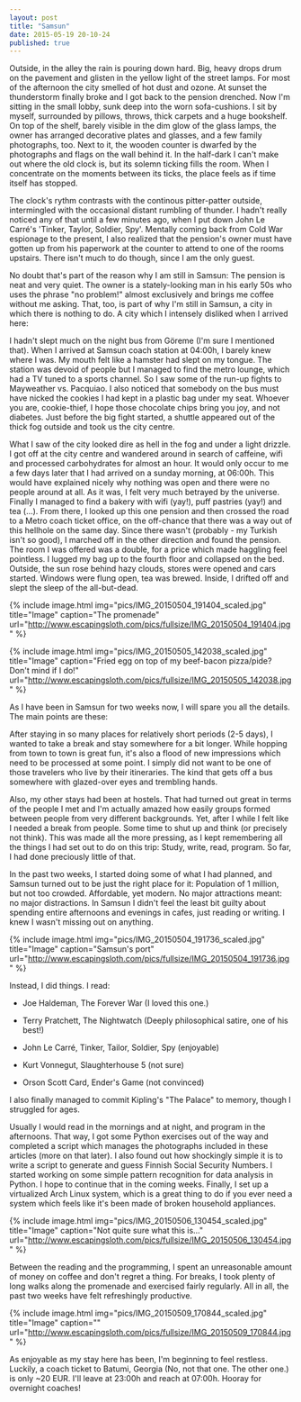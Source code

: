 ```yaml
---
layout: post
title: "Samsun"
date: 2015-05-19 20-10-24
published: true
---
```

Outside, in the alley the rain is pouring down hard. Big, heavy drops drum on the pavement and glisten in the yellow light of the street lamps. For most of the afternoon the city smelled of hot dust and ozone.  At sunset the thunderstorm finally broke and I got back to the pension drenched. Now I'm sitting in the small lobby, sunk deep into the worn sofa-cushions. I sit by myself, surrounded by pillows, throws, thick carpets and a huge bookshelf. On top of the shelf, barely visible in the dim glow of the glass lamps, the owner has arranged decorative plates and glasses, and a few family photographs, too. Next to it, the wooden counter is dwarfed by the photographs and flags on the wall behind it. In the half-dark I can't make out where the old clock is, but its solemn ticking fills the room. When I concentrate on the moments between its ticks, the place feels as if time itself has stopped.

The clock's rythm contrasts with the continous pitter-patter outside, intermingled with the occasional distant rumbling of thunder. I hadn't really noticed any of that until a few minutes ago, when I put down John Le Carré's 'Tinker, Taylor, Soldier, Spy'. Mentally coming back from Cold War espionage to the present, I also realized that the pension's owner must have gotten up from his paperwork at the counter to attend to one of the rooms upstairs. There isn't much to do though, since I am the only guest.

No doubt that's part of the reason why I am still in Samsun: The pension is neat and very quiet. The owner is a stately-looking man in his early 50s who uses the phrase "no problem!" almost exclusively and brings me coffee without me asking. That, too, is part of why I'm still in Samsun, a city in which there is nothing to do. A city which I intensely disliked when I arrived here:

I hadn't slept much on the night bus from Göreme (I'm sure I mentioned that). When I arrived at Samsun coach station at 04:00h, I barely knew where I was. My mouth felt like a hamster had slept on my tongue. The station was devoid of people but I managed to find the metro lounge, which had a TV tuned to a sports channel. So I saw some of the run-up fights to Mayweather vs. Pacquiao.  I also noticed that somebody on the bus must have nicked the cookies I had kept in a plastic bag under my seat. Whoever you are, cookie-thief, I hope those chocolate chips bring you joy, and not diabetes. Just before the big fight started, a shuttle appeared out of the thick fog outside and took us the city centre. 

What I saw of the city looked dire as hell in the fog and under a light drizzle. I got off at the city centre and wandered around in search of caffeine, wifi and processed carbohydrates for almost an hour. It would only occur to me a few days later that I had arrived on a sunday morning, at 06:00h. This would have explained nicely why nothing was open and there were no people around at all. As it was, I felt very much betrayed by the universe. Finally I managed to find a bakery with wifi (yay!), puff pastries (yay!) and tea (...). From there, I looked up this one pension and then crossed the road to a Metro coach ticket office, on the off-chance that there was a way out of this hellhole on the same day. Since there wasn't (probably - my Turkish isn't so good), I marched off in the other direction and found the pension. The room I was offered was a double, for a price which made haggling feel pointless. I lugged my bag up to the fourth floor and collapsed on the bed. Outside, the sun rose behind hazy clouds, stores were opened and cars started. Windows were flung open, tea was brewed. Inside, I drifted off and slept the sleep of the all-but-dead.

{% include image.html img="pics/IMG_20150504_191404_scaled.jpg" title="Image" caption="The promenade" url="http://www.escapingsloth.com/pics/fullsize/IMG_20150504_191404.jpg" %}

{% include image.html img="pics/IMG_20150505_142038_scaled.jpg" title="Image" caption="Fried egg on top of my beef-bacon pizza/pide? Don't mind if I do!" url="http://www.escapingsloth.com/pics/fullsize/IMG_20150505_142038.jpg" %}

As I have been in Samsun for two weeks now, I will spare you all the details. The main points are these:

After staying in so many places for relatively short periods (2-5 days), I wanted to take a break and stay somewhere for a bit longer. While hopping from town to town is great fun, it's also a flood of new impressions which need to be processed at some point. I simply did not want to be one of those travelers who live by their itineraries. The kind that gets off a bus somewhere with glazed-over eyes and trembling hands. 

Also, my other stays had been at hostels. That had turned out great in terms of the people I met and I'm actually amazed how easily groups formed between people from very different backgrounds. Yet, after I while I felt like I needed a break from people. Some time to shut up and think (or precisely not think). This was made all the more pressing, as I kept remembering all the things I had set out to do on this trip: Study, write, read, program. So far, I had done preciously little of that.

In the past two weeks, I started doing some of what I had planned, and Samsun turned out to be just the right place for it: Population of 1 million, but not too crowded. Affordable, yet modern. No major attractions meant: no major distractions. In Samsun I didn't feel the least bit guilty about spending entire afternoons and evenings in cafes, just reading or writing. I knew I wasn't missing out on anything.

{% include image.html img="pics/IMG_20150504_191736_scaled.jpg" title="Image" caption="Samsun's port" url="http://www.escapingsloth.com/pics/fullsize/IMG_20150504_191736.jpg" %}


Instead, I did things. I read:

- Joe Haldeman, The Forever War (I loved this one.)

- Terry Pratchett, The Nightwatch (Deeply philosophical satire, one of his best!)

- John Le Carré, Tinker, Tailor, Soldier, Spy (enjoyable)

- Kurt Vonnegut, Slaughterhouse 5 (not sure)

- Orson Scott Card, Ender's Game (not convinced)

I also finally managed to commit Kipling's "The Palace" to memory, though I struggled for ages.

Usually I would read in the mornings and at night, and program in the afternoons. That way, I got some Python exercises out of the way and completed a script which manages the photographs included in these articles (more on that later). I also found out how shockingly simple it is to write a script to generate and guess Finnish Social Security Numbers. I started working on some simple pattern recognition for data analysis in Python. I hope to continue that in the coming weeks. Finally, I set up a virtualized Arch Linux system, which is a great thing to do if you ever need a system which feels like it's been made of broken household appliances. 

{% include image.html img="pics/IMG_20150506_130454_scaled.jpg" title="Image" caption="Not quite sure what this is..." url="http://www.escapingsloth.com/pics/fullsize/IMG_20150506_130454.jpg" %}

Between the reading and the programming, I spent an unreasonable amount of money on coffee and don't regret a thing. For breaks, I took plenty of long walks along the promenade and exercised fairly regularly. All in all, the past two weeks have felt refreshingly productive.

{% include image.html img="pics/IMG_20150509_170844_scaled.jpg" title="Image" caption="" url="http://www.escapingsloth.com/pics/fullsize/IMG_20150509_170844.jpg" %}

As enjoyable as my stay here has been, I'm beginning to feel restless. Luckily, a coach ticket to Batumi, Georgia (No, not that one. The other one.) is only ~20 EUR. I'll leave at 23:00h and reach at 07:00h. Hooray for overnight coaches!





















